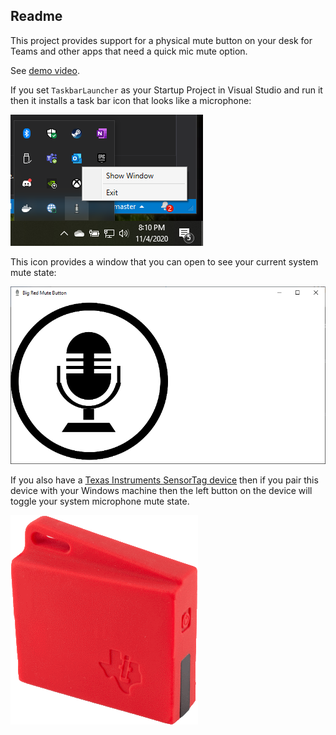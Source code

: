 ## Readme

This project provides support for a physical mute button on your desk for Teams and other apps that need a quick mic mute option.

See [demo video](https://1drv.ms/v/s!AoS-ymEfLuCLr4wCEUijRxuqnuLoKA).

If you set `TaskbarLauncher` as your Startup Project in Visual Studio and run it then it installs a task bar icon that looks like a microphone:

![taskbar](Images/Taskbar.png)

This icon provides a window that you can open to see your current system mute state:

![window](Images/Window.png)

If you also have a [Texas Instruments SensorTag device](https://www.mouser.com/new/texas-instruments/ti-cc2650stk-kit/) then if you pair this device with your Windows machine then the left button on the device will toggle your system microphone mute state.

![sensortag](Images/SensorTag-CC2650.png)
